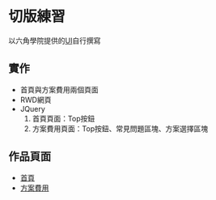 # 切版練習
以六角學院提供的[UI](https://xd.adobe.com/view/4922398e-1a6e-4d4b-848c-044a079713bb-1c71/specs/)自行撰寫
## 實作
- 首頁與方案費用兩個頁面
- RWD網頁
- JQuery
   1. 首頁頁面：Top按鈕
   1. 方案費用頁面：Top按鈕、常見問題區塊、方案選擇區塊
## 作品頁面
 - [首頁](https://jim255060.github.io/chatTalker/home.html)
 - [方案費用](https://jim255060.github.io/chatTalker/program.html)
